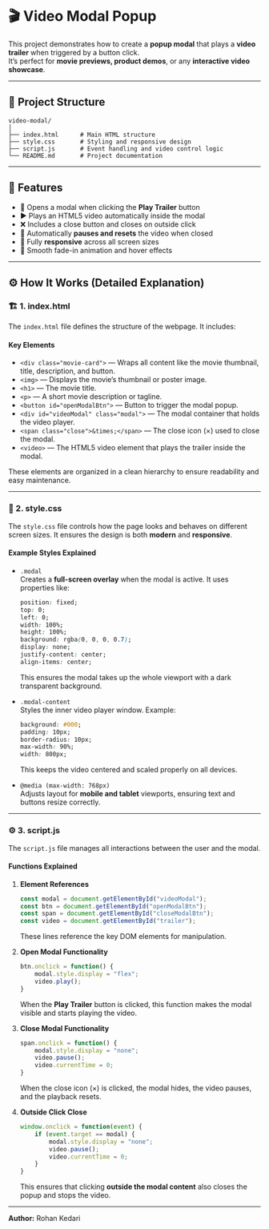# 🎬 Video Modal Popup

This project demonstrates how to create a **popup modal** that plays a **video trailer** when triggered by a button click.  
It’s perfect for **movie previews, product demos**, or any **interactive video showcase**.

---

## 📁 Project Structure
```
video-modal/
│
├── index.html      # Main HTML structure
├── style.css       # Styling and responsive design
├── script.js       # Event handling and video control logic
└── README.md       # Project documentation
```

---

## 🧩 Features
- 🎥 Opens a modal when clicking the **Play Trailer** button  
- ▶️ Plays an HTML5 video automatically inside the modal  
- ❌ Includes a close button and closes on outside click  
- 🔄 Automatically **pauses and resets** the video when closed  
- 📱 Fully **responsive** across all screen sizes  
- 💫 Smooth fade-in animation and hover effects  

---

## ⚙️ How It Works (Detailed Explanation)

### 🏗️ 1. index.html

The `index.html` file defines the structure of the webpage. It includes:

#### **Key Elements**
- `<div class="movie-card">` — Wraps all content like the movie thumbnail, title, description, and button.
- `<img>` — Displays the movie’s thumbnail or poster image.
- `<h1>` — The movie title.
- `<p>` — A short movie description or tagline.
- `<button id="openModalBtn">` — Button to trigger the modal popup.
- `<div id="videoModal" class="modal">` — The modal container that holds the video player.
- `<span class="close">&times;</span>` — The close icon (×) used to close the modal.
- `<video>` — The HTML5 video element that plays the trailer inside the modal.

These elements are organized in a clean hierarchy to ensure readability and easy maintenance.

---

### 🎨 2. style.css

The `style.css` file controls how the page looks and behaves on different screen sizes. It ensures the design is both **modern** and **responsive**.

#### **Example Styles Explained**

- `.modal`  
  Creates a **full-screen overlay** when the modal is active. It uses properties like:
  ```css
  position: fixed;
  top: 0;
  left: 0;
  width: 100%;
  height: 100%;
  background: rgba(0, 0, 0, 0.7);
  display: none;
  justify-content: center;
  align-items: center;
  ```
  This ensures the modal takes up the whole viewport with a dark transparent background.

- `.modal-content`  
  Styles the inner video player window. Example:
  ```css
  background: #000;
  padding: 10px;
  border-radius: 10px;
  max-width: 90%;
  width: 800px;
  ```
  This keeps the video centered and scaled properly on all devices.

- `@media (max-width: 768px)`  
  Adjusts layout for **mobile and tablet** viewports, ensuring text and buttons resize correctly.

---

### ⚙️ 3. script.js

The `script.js` file manages all interactions between the user and the modal.

#### **Functions Explained**
1. **Element References**
   ```js
   const modal = document.getElementById("videoModal");
   const btn = document.getElementById("openModalBtn");
   const span = document.getElementById("closeModalBtn");
   const video = document.getElementById("trailer");
   ```
   These lines reference the key DOM elements for manipulation.

2. **Open Modal Functionality**
   ```js
   btn.onclick = function() {
       modal.style.display = "flex";
       video.play();
   }
   ```
   When the **Play Trailer** button is clicked, this function makes the modal visible and starts playing the video.

3. **Close Modal Functionality**
   ```js
   span.onclick = function() {
       modal.style.display = "none";
       video.pause();
       video.currentTime = 0;
   }
   ```
   When the close icon (×) is clicked, the modal hides, the video pauses, and the playback resets.

4. **Outside Click Close**
   ```js
   window.onclick = function(event) {
       if (event.target == modal) {
           modal.style.display = "none";
           video.pause();
           video.currentTime = 0;
       }
   }
   ```
   This ensures that clicking **outside the modal content** also closes the popup and stops the video.

---

**Author:** Rohan Kedari
